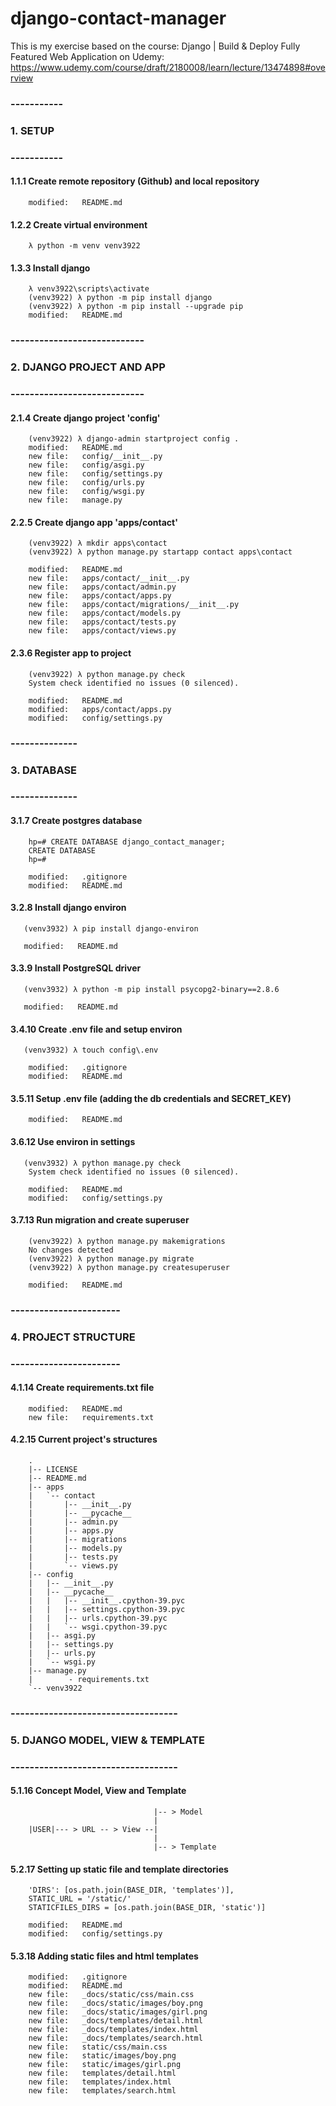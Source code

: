 # django-contact-manager
This is my exercise based on the course: Django | Build &amp; Deploy Fully Featured Web Application on Udemy: https://www.udemy.com/course/draft/2180008/learn/lecture/13474898#overview

### -----------
### 1. SETUP
### -----------


#### 1.1.1 Create remote repository (Github) and local repository

        modified:   README.md 

#### 1.2.2 Create virtual environment

        λ python -m venv venv3922

#### 1.3.3 Install django

        λ venv3922\scripts\activate
        (venv3922) λ python -m pip install django
        (venv3922) λ python -m pip install --upgrade pip
        modified:   README.md


### ----------------------------
### 2. DJANGO PROJECT AND APP
### ----------------------------

#### 2.1.4 Create django project 'config'

        (venv3922) λ django-admin startproject config . 
        modified:   README.md
        new file:   config/__init__.py
        new file:   config/asgi.py
        new file:   config/settings.py
        new file:   config/urls.py
        new file:   config/wsgi.py
        new file:   manage.py

#### 2.2.5 Create django app 'apps/contact' 

        (venv3922) λ mkdir apps\contact
        (venv3922) λ python manage.py startapp contact apps\contact

        modified:   README.md
        new file:   apps/contact/__init__.py
        new file:   apps/contact/admin.py
        new file:   apps/contact/apps.py
        new file:   apps/contact/migrations/__init__.py
        new file:   apps/contact/models.py
        new file:   apps/contact/tests.py
        new file:   apps/contact/views.py

#### 2.3.6 Register app to project

        (venv3922) λ python manage.py check
        System check identified no issues (0 silenced). 

        modified:   README.md
        modified:   apps/contact/apps.py
        modified:   config/settings.py


### --------------
### 3. DATABASE
### --------------


#### 3.1.7 Create postgres database

        hp=# CREATE DATABASE django_contact_manager;
        CREATE DATABASE
        hp=#

        modified:   .gitignore
        modified:   README.md

#### 3.2.8 Install django environ

       (venv3932) λ pip install django-environ

       modified:   README.md

#### 3.3.9 Install PostgreSQL driver

       (venv3932) λ python -m pip install psycopg2-binary==2.8.6

       modified:   README.md 

#### 3.4.10 Create .env file and setup environ

       (venv3932) λ touch config\.env

        modified:   .gitignore
        modified:   README.md

#### 3.5.11 Setup .env file (adding the db credentials and SECRET_KEY)

        modified:   README.md

#### 3.6.12 Use environ in settings

       (venv3932) λ python manage.py check
        System check identified no issues (0 silenced).

        modified:   README.md
        modified:   config/settings.py

#### 3.7.13 Run migration and create superuser

        (venv3922) λ python manage.py makemigrations
        No changes detected
        (venv3922) λ python manage.py migrate 
        (venv3922) λ python manage.py createsuperuser

        modified:   README.md



### -----------------------
### 4. PROJECT STRUCTURE
### -----------------------


#### 4.1.14 Create requirements.txt file

        modified:   README.md
        new file:   requirements.txt


#### 4.2.15 Current project's structures

        .
        |-- LICENSE
        |-- README.md
        |-- apps
        |   `-- contact
        |       |-- __init__.py
        |       |-- __pycache__
        |       |-- admin.py
        |       |-- apps.py
        |       |-- migrations
        |       |-- models.py
        |       |-- tests.py
        |       `-- views.py
        |-- config
        |   |-- __init__.py
        |   |-- __pycache__
        |   |   |-- __init__.cpython-39.pyc
        |   |   |-- settings.cpython-39.pyc
        |   |   |-- urls.cpython-39.pyc
        |   |   `-- wsgi.cpython-39.pyc
        |   |-- asgi.py
        |   |-- settings.py
        |   |-- urls.py
        |   `-- wsgi.py
        |-- manage.py
        |        - requirements.txt
        `-- venv3922



### -----------------------------------
### 5. DJANGO MODEL, VIEW & TEMPLATE
### -----------------------------------


#### 5.1.16 Concept Model, View and Template


        							|-- > Model
        							|
        |USER|--- > URL -- > View --|
        					    	|   
        					    	|-- > Template


#### 5.2.17 Setting up static file and template directories

        'DIRS': [os.path.join(BASE_DIR, 'templates')],
        STATIC_URL = '/static/'
        STATICFILES_DIRS = [os.path.join(BASE_DIR, 'static')]

        modified:   README.md
        modified:   config/settings.py

#### 5.3.18 Adding static files and html templates
 
        modified:   .gitignore
        modified:   README.md
        new file:   _docs/static/css/main.css
        new file:   _docs/static/images/boy.png
        new file:   _docs/static/images/girl.png
        new file:   _docs/templates/detail.html
        new file:   _docs/templates/index.html
        new file:   _docs/templates/search.html
        new file:   static/css/main.css
        new file:   static/images/boy.png
        new file:   static/images/girl.png
        new file:   templates/detail.html
        new file:   templates/index.html
        new file:   templates/search.html
























































































































































































